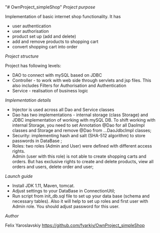 "# OwnProject_simpleShop" 
*Project purpose*

Implementation of basic internet shop functionality. It has 
- user authentication  
- user authorisation
- product set up (add and delete)
- add and remove products to shopping cart
- convert shopping cart into order

*Project structure*

Project has following levels: 
- DAO to connect with mySQL based on JDBC
- Controller - to work with web side through servlets 
and jsp files. This also includes Filters for Authorisation
 and Authentication
- Service - realisation of business logic

*Implementation details*

- Injector is used across all Dao and Service classes
- Dao has two implementations - internal storage (class Storage) 
and JDBC implementation of working with mySQL DB. 
To shift working with internal Storage, you need to set Annotation
@Dao for all DaoImpl classes and Storage and remove @Dao from
...DaoJdbcImpl classes;
- Security:  implementing hash  and salt (SHA-512 algorithm)
 to store passwords in DataBase ;
 - Roles: two roles (Admin and User) were defined with different 
 access rights.  
Admin (user with this role) is not able to create 
shopping carts and orders. But has exclusive rights to 
create and delete products, view all orders and users, 
delete order and user;  

*Launch guide*

- Install JDK 1.11, Maven, tomcat.
- Adjust settings to your DataBase in ConnectionUtil;
- Run script from init_db.sql file to 
set up your data base (schema and necessary tables). 
Also it will help to set up roles and first user with 
Admin role. You should adjust password for this user.

*Author*

Felix Yaroslavskiy
https://github.com/fyarkiy/OwnProject_simpleShop
